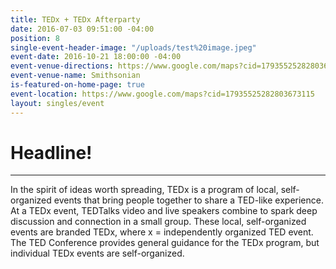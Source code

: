 ```yaml
---
title: TEDx + TEDx Afterparty
date: 2016-07-03 09:51:00 -04:00
position: 8
single-event-header-image: "/uploads/test%20image.jpeg"
event-date: 2016-10-21 18:00:00 -04:00
event-venue-directions: https://www.google.com/maps?cid=17935525282803673115
event-venue-name: Smithsonian
is-featured-on-home-page: true
event-location: https://www.google.com/maps?cid=17935525282803673115
layout: singles/event
---
```


# Headline!

---

In the spirit of ideas worth spreading, TEDx is a program of local, self-organized events that bring people together to share a TED-like experience. At a TEDx event, TEDTalks video and live speakers combine to spark deep discussion and connection in a small group. These local, self-organized events are branded TEDx, where x = independently organized TED event. The TED Conference provides general guidance for the TEDx program, but individual TEDx events are self-organized.